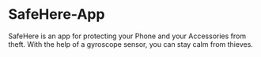 # SafeHere-App
SafeHere is an app for protecting your Phone and your Accessories from theft. With the help of a gyroscope sensor, you can stay calm from thieves.
